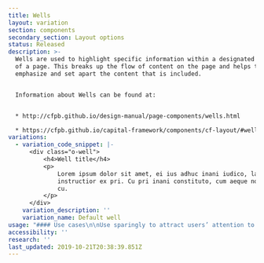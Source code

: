 ```yaml
---
title: Wells
layout: variation
section: components
secondary_section: Layout options
status: Released
description: >-
  Wells are used to highlight specific information within a designated section
  of a page. This breaks up the flow of content on the page and helps to
  emphasize and set apart the content that is included.


  Information about Wells can be found at:


  * http://cfpb.github.io/design-manual/page-components/wells.html

  * https://cfpb.github.io/capital-framework/components/cf-layout/#wells
variations:
  - variation_code_snippet: |-
      <div class="o-well">
          <h4>Well title</h4>
          <p>
              Lorem ipsum dolor sit amet, ei ius adhuc inani iudico, labitur
              instructior ex pri. Cu pri inani constituto, cum aeque noster commodo
              cu.
          </p>
      </div>
    variation_description: ''
    variation_name: Default well
usage: "#### Use cases\n\nUse sparingly to attract users’ attention to a concise piece of content. Ideally, content within a well should not take up more than a third of page content.\n\nFull width text, images, and embedded media (like video) may be placed within wells, however, if content includes imagery also consider the [Featured Content Module](/design-system/components/featured-content-module).\n\n#### Content guidelines\n\n* Grey wells should be used to feature content or specific calls to action; text should be succinct.\n* Grey well will help visually set apart the content within it, so use it to draw attention to that content.\n* Grey wells should take up less than a third of a page.\n* Currently, single column content only.\n* Types of atoms you can place in a well include:\n  * Headings (H2 - H5)\n  * Text (including bullets and numbered lists)\r\n  * Links\n* Headings should be as succinct as possible and 35 characters or less (including spaces).\n\n#### Behavior\n\n##### Breakpoints 900+\n\nPage with a right sidebar\n\n![](/design-system/images/uploads/wells_behavior_mockup_1.png)\n\nBrowse page with left nav\n\n![](/design-system/images/uploads/wells_behavior_mockup_2.png)\n\n##### Breakpoints 900 and under\n\nWells are full width. At breakpoints 600 and under there are slight padding adjustments to maximize real estate on smaller displays.\n\n![](/design-system/images/uploads/wells_behavior_mockup_3.png)"
accessibility: ''
research: ''
last_updated: 2019-10-21T20:38:39.851Z
---
```



